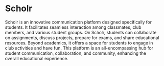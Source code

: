 # Scholr

Scholr is an innovative communication platform designed specifically for students. It facilitates seamless interaction among classmates, club members, and various student groups. On Scholr, students can collaborate on assignments, discuss projects, prepare for exams, and share educational resources. Beyond academics, it offers a space for students to engage in club activities and have fun. This platform is an all-encompassing hub for student communication, collaboration, and community, enhancing the overall educational experience.
